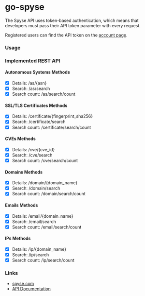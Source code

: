 # go-spyse

The Spyse API uses token-based authentication, which means that developers must pass their API token parameter with every request.

Registered users can find the API token on the [account page](https://spyse.com/user).

### Usage

### Implemented REST API

#### Autonomous Systems Methods
- [x] Details: /as/{asn}
- [x] Search: /as/search
- [x] Search count: /as/search/count

#### SSL/TLS Certificates Methods
- [x] Details: /certificate/{fingerprint_sha256}
- [x] Search: /certificate/search
- [x] Search count: /certificate/search/count

#### CVEs Methods
- [x] Details: /cve/{cve_id}
- [x] Search: /cve/search
- [x] Search count: /cve/search/count

#### Domains Methods
- [x] Details: /domain/{domain_name}
- [x] Search: /domain/search
- [x] Search count: /domain/search/count

#### Emails Methods
- [x] Details: /email/{domain_name}
- [x] Search: /email/search
- [x] Search count: /email/search/count

#### IPs Methods
- [x] Details: /ip/{domain_name}
- [x] Search: /ip/search
- [x] Search count: /ip/search/count

### Links
* [spyse.com](https://spyse.com)
* [API Documentation](https://spyse-dev.readme.io/reference/quick-start)
